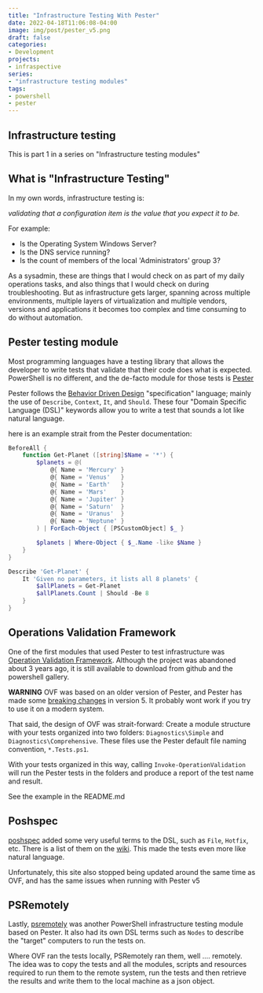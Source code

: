 ```yaml
---
title: "Infrastructure Testing With Pester"
date: 2022-04-18T11:06:08-04:00
image: img/post/pester_v5.png
draft: false
categories:
- Development
projects:
- infraspective
series:
- "infrastructure testing modules"
tags:
- powershell
- pester
---
```


## Infrastructure testing
This is part 1 in a series on "Infrastructure testing modules"

## What is "Infrastructure Testing"

In my own words, infrastructure testing is:

_validating that a configuration item is the value that you expect it to be._

For example:

- Is the Operating System Windows Server?
- Is the DNS service running?
- Is the count of members of the local 'Administrators' group 3?

As a sysadmin, these are things that I would check on as part of my daily operations tasks, and also things that I
would check on during troubleshooting.  But as infrastructure gets larger, spanning across multiple environments,
multiple layers of virtualization and multiple vendors, versions and applications it becomes too complex and time
consuming to do without automation.

## Pester testing module

Most programming languages have a testing library that allows the developer to write tests that validate that their
code does what is expected.  PowerShell is no different, and the de-facto module for those tests is
[Pester](https://pester.dev)

Pester follows the [Behavior Driven
Design](https://en.wikipedia.org/wiki/Behavior-driven_development#Story_versus_specification) "specification"
language; mainly the use of `Describe`, `Context`, `It`, and `Should`.  These four "Domain Specific Language (DSL)"
keywords allow you to write a test that sounds a lot like natural language.

here is an example strait from the Pester documentation:

```powershell
BeforeAll {
    function Get-Planet ([string]$Name = '*') {
        $planets = @(
            @{ Name = 'Mercury' }
            @{ Name = 'Venus'   }
            @{ Name = 'Earth'   }
            @{ Name = 'Mars'    }
            @{ Name = 'Jupiter' }
            @{ Name = 'Saturn'  }
            @{ Name = 'Uranus'  }
            @{ Name = 'Neptune' }
        ) | ForEach-Object { [PSCustomObject] $_ }

        $planets | Where-Object { $_.Name -like $Name }
    }
}

Describe 'Get-Planet' {
    It 'Given no parameters, it lists all 8 planets' {
        $allPlanets = Get-Planet
        $allPlanets.Count | Should -Be 8
    }
}
```

## Operations Validation Framework

One of the first modules that used Pester to test infrastructure was [Operation Validation
Framework](https://github.com/PowerShell/Operation-Validation-Framework).  Although the project was abandoned about
3 years ago, it is still available to download from github and the powershell gallery.

**WARNING** OVF was based on an older version of Pester, and Pester has made some [breaking
changes](https://pester.dev/docs/migrations/breaking-changes-in-v5) in version 5.  It probably wont work if you try
to use it on a modern system.

That said, the design of OVF was strait-forward:  Create a module structure with your tests organized into two
folders: `Diagnostics\Simple` and `Diagnostics\Comprehensive`.  These files use the Pester default file naming
convention, `*.Tests.ps1`.

With your tests organized in this way, calling `Invoke-OperationValidation` will run the Pester tests in the folders
and produce a report of the test name and result.

See the example in the README.md

## Poshspec

[poshspec](https://github.com/ticketmaster/poshspec) added some very useful terms to the DSL, such as `File`,
`Hotfix`, etc.  There is a list of them on the [wiki](https://github.com/Ticketmaster/poshspec/wiki/Introduction).
This made the tests even more like natural language.

Unfortunately, this site also stopped being updated around the same time as OVF, and has the same issues when
running with Pester v5

## PSRemotely

Lastly, [psremotely](https://github.com/DexterPOSH/PSRemotely) was another PowerShell infrastructure testing module
based on Pester.  It also had its own DSL terms such as `Nodes` to describe the "target" computers to run the tests
on.

Where OVF ran the tests locally, PSRemotely ran them, well .... remotely.  The idea was to copy the tests and all
the modules, scripts and resources required to run them to the remote system, run the tests and then retrieve the
results and write them to the local machine as a json object.
